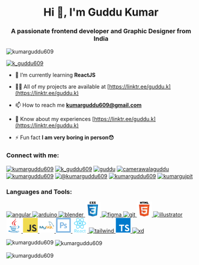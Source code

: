 <!--
**kumarguddu609/kumarguddu609** is a ✨ _special_ ✨ repository because its `README.md` (this file) appears on your GitHub profile.

Here are some ideas to get you started:

- 🔭 I’m currently working on ...
- 🌱 I’m currently learning ...
- 👯 I’m looking to collaborate on ...
- 🤔 I’m looking for help with ...
- 💬 Ask me about ...
- 📫 How to reach me: ...
- 😄 Pronouns: ...
- ⚡ Fun fact: ...
-->
<h1 align="center">Hi 👋, I'm Guddu Kumar</h1>
<h3 align="center">A passionate frontend developer and Graphic Designer from India</h3>

<p align="left"> <img src="https://komarev.com/ghpvc/?username=kumarguddu609&label=Profile%20views&color=0e75b6&style=flat" alt="kumarguddu609" /> </p>

<p align="left"> <a href="https://twitter.com/k_guddu609" target="blank"><img src="https://img.shields.io/twitter/follow/k_guddu609?logo=twitter&style=for-the-badge" alt="k_guddu609" /></a> </p>

- 🌱 I’m currently learning **ReactJS**

- 👨‍💻 All of my projects are available at [https://linktr.ee/guddu.k](https://linktr.ee/guddu.k)

- 📫 How to reach me **kumarguddu609@gmail.com**

- 📄 Know about my experiences [https://linktr.ee/guddu.k](https://linktr.ee/guddu.k)

- ⚡ Fun fact **I am very boring in person😯**

<h3 align="left">Connect with me:</h3>
<p align="left">
<a href="https://codepen.io/kumarguddu609" target="blank"><img align="center" src="https://raw.githubusercontent.com/rahuldkjain/github-profile-readme-generator/master/src/images/icons/Social/codepen.svg" alt="kumarguddu609" height="30" width="40" /></a>
<a href="https://twitter.com/k_guddu609" target="blank"><img align="center" src="https://raw.githubusercontent.com/rahuldkjain/github-profile-readme-generator/master/src/images/icons/Social/twitter.svg" alt="k_guddu609" height="30" width="40" /></a>
<a href="https://linkedin.com/in/guddu" target="blank"><img align="center" src="https://raw.githubusercontent.com/rahuldkjain/github-profile-readme-generator/master/src/images/icons/Social/linked-in-alt.svg" alt="guddu" height="30" width="40" /></a>
<a href="https://instagram.com/camerawalaguddu" target="blank"><img align="center" src="https://raw.githubusercontent.com/rahuldkjain/github-profile-readme-generator/master/src/images/icons/Social/instagram.svg" alt="camerawalaguddu" height="30" width="40" /></a>
<a href="https://www.codechef.com/users/kumarguddu609" target="blank"><img align="center" src="https://cdn.jsdelivr.net/npm/simple-icons@3.1.0/icons/codechef.svg" alt="kumarguddu609" height="30" width="40" /></a>
<a href="https://www.hackerrank.com/@kumarguddu609" target="blank"><img align="center" src="https://raw.githubusercontent.com/rahuldkjain/github-profile-readme-generator/master/src/images/icons/Social/hackerrank.svg" alt="@kumarguddu609" height="30" width="40" /></a>
<a href="https://www.leetcode.com/kumarguddu609" target="blank"><img align="center" src="https://raw.githubusercontent.com/rahuldkjain/github-profile-readme-generator/master/src/images/icons/Social/leet-code.svg" alt="kumarguddu609" height="30" width="40" /></a>
<a href="https://auth.geeksforgeeks.org/user/kumargujpit" target="blank"><img align="center" src="https://raw.githubusercontent.com/rahuldkjain/github-profile-readme-generator/master/src/images/icons/Social/geeks-for-geeks.svg" alt="kumargujpit" height="30" width="40" /></a>
</p>

<h3 align="left">Languages and Tools:</h3>
<p align="left"> <a href="https://angular.io" target="_blank" rel="noreferrer"> <img src="https://angular.io/assets/images/logos/angular/angular.svg" alt="angular" width="40" height="40"/> </a> <a href="https://www.arduino.cc/" target="_blank" rel="noreferrer"> <img src="https://cdn.worldvectorlogo.com/logos/arduino-1.svg" alt="arduino" width="40" height="40"/> </a> <a href="https://www.blender.org/" target="_blank" rel="noreferrer"> <img src="https://download.blender.org/branding/community/blender_community_badge_white.svg" alt="blender" width="40" height="40"/> </a> <a href="https://www.w3schools.com/css/" target="_blank" rel="noreferrer"> <img src="https://raw.githubusercontent.com/devicons/devicon/master/icons/css3/css3-original-wordmark.svg" alt="css3" width="40" height="40"/> </a> <a href="https://www.figma.com/" target="_blank" rel="noreferrer"> <img src="https://www.vectorlogo.zone/logos/figma/figma-icon.svg" alt="figma" width="40" height="40"/> </a> <a href="https://git-scm.com/" target="_blank" rel="noreferrer"> <img src="https://www.vectorlogo.zone/logos/git-scm/git-scm-icon.svg" alt="git" width="40" height="40"/> </a> <a href="https://www.w3.org/html/" target="_blank" rel="noreferrer"> <img src="https://raw.githubusercontent.com/devicons/devicon/master/icons/html5/html5-original-wordmark.svg" alt="html5" width="40" height="40"/> </a> <a href="https://www.adobe.com/in/products/illustrator.html" target="_blank" rel="noreferrer"> <img src="https://www.vectorlogo.zone/logos/adobe_illustrator/adobe_illustrator-icon.svg" alt="illustrator" width="40" height="40"/> </a> <a href="https://www.java.com" target="_blank" rel="noreferrer"> <img src="https://raw.githubusercontent.com/devicons/devicon/master/icons/java/java-original.svg" alt="java" width="40" height="40"/> </a> <a href="https://developer.mozilla.org/en-US/docs/Web/JavaScript" target="_blank" rel="noreferrer"> <img src="https://raw.githubusercontent.com/devicons/devicon/master/icons/javascript/javascript-original.svg" alt="javascript" width="40" height="40"/> </a> <a href="https://www.mysql.com/" target="_blank" rel="noreferrer"> <img src="https://raw.githubusercontent.com/devicons/devicon/master/icons/mysql/mysql-original-wordmark.svg" alt="mysql" width="40" height="40"/> </a> <a href="https://www.photoshop.com/en" target="_blank" rel="noreferrer"> <img src="https://raw.githubusercontent.com/devicons/devicon/master/icons/photoshop/photoshop-line.svg" alt="photoshop" width="40" height="40"/> </a> <a href="https://reactjs.org/" target="_blank" rel="noreferrer"> <img src="https://raw.githubusercontent.com/devicons/devicon/master/icons/react/react-original-wordmark.svg" alt="react" width="40" height="40"/> </a> <a href="https://tailwindcss.com/" target="_blank" rel="noreferrer"> <img src="https://www.vectorlogo.zone/logos/tailwindcss/tailwindcss-icon.svg" alt="tailwind" width="40" height="40"/> </a> <a href="https://www.typescriptlang.org/" target="_blank" rel="noreferrer"> <img src="https://raw.githubusercontent.com/devicons/devicon/master/icons/typescript/typescript-original.svg" alt="typescript" width="40" height="40"/> </a> <a href="https://www.adobe.com/products/xd.html" target="_blank" rel="noreferrer"> <img src="https://cdn.worldvectorlogo.com/logos/adobe-xd.svg" alt="xd" width="40" height="40"/> </a> </p>

<p><img align="left" src="https://github-readme-stats.vercel.app/api/top-langs?username=kumarguddu609&show_icons=true&locale=en&layout=compact" alt="kumarguddu609" /></p>

<p>&nbsp;<img align="center" src="https://github-readme-stats.vercel.app/api?username=kumarguddu609&show_icons=true&locale=en" alt="kumarguddu609" /></p>

<p><img align="center" src="https://github-readme-streak-stats.herokuapp.com/?user=kumarguddu609&" alt="kumarguddu609" /></p>
